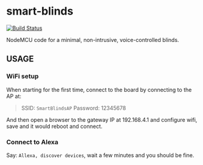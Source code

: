 # smart-blinds

[![Build Status](https://travis-ci.com/yuxiang-gao/smart-blinds.svg?token=LVqeFFCbRbD1iAMhEqxA&branch=master)](https://travis-ci.com/yuxiang-gao/smart-blinds)

NodeMCU code for a minimal, non-intrusive, voice-controlled  blinds. 

## USAGE
### WiFi setup
When starting for the first time, connect to the board by connecting to the AP at:
> SSID: `SmartBlindsAP`
> Password: 12345678

And  then open a browser to the gateway IP at 192.168.4.1 and configure wifi, save and it would reboot and connect.

### Connect to Alexa
Say: `Allexa, discover devices`, wait a few minutes and you should be fine.